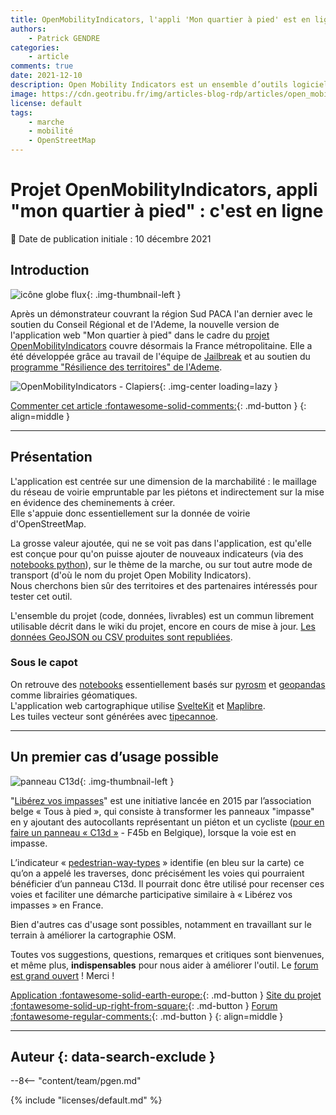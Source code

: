 ```yaml
---
title: OpenMobilityIndicators, l'appli 'Mon quartier à pied' est en ligne
authors:
    - Patrick GENDRE
categories:
    - article
comments: true
date: 2021-12-10
description: Open Mobility Indicators est un ensemble d’outils logiciels libres et collaboratifs qui traite les données ouvertes pour créer des indicateurs de mobilité durable.
image: https://cdn.geotribu.fr/img/articles-blog-rdp/articles/open_mobility_indicators/OpenMobilityIndicators_apercu.png
license: default
tags:
    - marche
    - mobilité
    - OpenStreetMap
---
```


# Projet OpenMobilityIndicators, appli "mon quartier à pied" : c'est en ligne

:calendar: Date de publication initiale : 10 décembre 2021

## Introduction

![icône globe flux](https://cdn.geotribu.fr/img/internal/icons-rdp-news/flux.png "icône globe flux"){: .img-thumbnail-left }

Après un démonstrateur couvrant la région Sud PACA l'an dernier avec le soutien du Conseil Régional et de l'Ademe,
la nouvelle version de l'application web "Mon quartier à pied" dans le cadre du [projet OpenMobilityIndicators](https://openmobilityindicators.org/) couvre désormais la France métropolitaine. Elle a été développée grâce au travail de l'équipe de [Jailbreak](https://jailbreak.paris/fr-fr/) et au soutien du [programme "Résilience des territoires" de l'Ademe](https://wiki.resilience-territoire.ademe.fr/wiki/Mon_quartier_%C3%A0_pied).

![OpenMobilityIndicators - Clapiers](https://cdn.geotribu.fr/img/articles-blog-rdp/articles/open_mobility_indicators/OpenMobilityIndicators_clapiers.png "OpenMobilityIndicators - Clapiers"){: .img-center loading=lazy }

[Commenter cet article :fontawesome-solid-comments:](#__comments){: .md-button }
{: align=middle }

----

## Présentation

L'application est centrée sur une dimension de la marchabilité : le maillage du réseau de voirie empruntable par les piétons et indirectement sur la mise en évidence des cheminements à créer.  
Elle s'appuie donc essentiellement sur la donnée de voirie d'OpenStreetMap.

La grosse valeur ajoutée, qui ne se voit pas dans l'application, est qu'elle est conçue pour qu'on puisse ajouter de nouveaux indicateurs (via des [notebooks python](https://gitlab.com/open-mobility-indicators/indicators/)), sur le thème de la marche, ou sur tout autre mode de transport (d'où le nom du projet Open Mobility Indicators).  
Nous cherchons bien sûr des territoires et des partenaires intéressés pour tester cet outil.

L'ensemble du projet (code, données, livrables) est un commun librement utilisable décrit dans le wiki du projet, encore en cours de mise à jour. [Les données GeoJSON ou CSV produites sont republiées](https://gitlab.com/open-mobility-indicators/website/-/wikis/1_visiteur/T%C3%A9l%C3%A9charger-les-donn%C3%A9es).

### Sous le capot

On retrouve des [notebooks](https://gitlab.com/open-mobility-indicators/indicators) essentiellement basés sur [pyrosm](https://pyrosm.readthedocs.io/en/latest/) et [geopandas](https://geopandas.org/) comme librairies géomatiques.  
L'application web cartographique utilise [SvelteKit](https://kit.svelte.dev/) et [Maplibre](https://maplibre.org/).  
Les tuiles vecteur sont générées avec [tipecannoe](https://github.com/mapbox/tippecanoe).

----

## Un premier cas d’usage possible

![panneau C13d](https://cdn.geotribu.fr/img/articles-blog-rdp/articles/open_mobility_indicators/panneau_C13d.png "panneau C13d"){: .img-thumbnail-left }

"[Libérez vos impasses](https://www.tousapied.be/nos-projets/liberez-vos-impasses/)" est une initiative lancée en 2015 par l’association belge « Tous à pied », qui consiste à transformer les panneaux "impasse" en y ajoutant des autocollants représentant un piéton et un cycliste ([pour en faire un panneau « C13d »](https://fr.wikipedia.org/wiki/Panneau_d%27indication_d%27une_impasse_en_France) - F45b en Belgique), lorsque la voie est en impasse.

L’indicateur « [pedestrian-way-types](https://gitlab.com/open-mobility-indicators/indicators/pedestrian-way-types/-/blob/main/README.md) » identifie (en bleu sur la carte) ce qu’on a appelé les traverses, donc précisément les voies qui pourraient bénéficier d’un panneau C13d. Il pourrait donc être utilisé pour recenser ces voies et faciliter une démarche participative similaire à « Libérez vos impasses » en France.

Bien d'autres cas d'usage sont possibles, notamment en travaillant sur le terrain à améliorer la cartographie OSM.

Toutes vos suggestions, questions, remarques et critiques sont bienvenues, et même plus, **indispensables** pour nous aider à améliorer l'outil. Le [forum est grand ouvert](https://forum.fabmob.io/t/open-mobility-indicators/220) ! Merci !

[Application :fontawesome-solid-earth-europe:](https://app.openmobilityindicators.org/){: .md-button }
[Site du projet :fontawesome-solid-up-right-from-square:](https://openmobilityindicators.org/projet/){: .md-button }
[Forum :fontawesome-regular-comments:](https://forum.fabmob.io/t/open-mobility-indicators/220/){: .md-button }
{: align=middle }

----

## Auteur {: data-search-exclude }

--8<-- "content/team/pgen.md"

{% include "licenses/default.md" %}
